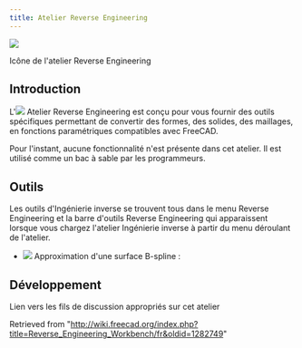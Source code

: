 ```yaml
---
title: Atelier Reverse Engineering
---
```


![](/images/Workbench_Reverse_Engineering.svg)

Icône de l'atelier Reverse Engineering

## Introduction

L'![](/images/Workbench_Reverse_Engineering.svg) Atelier Reverse Engineering est conçu pour vous fournir des outils spécifiques permettant de convertir des formes, des solides, des maillages, en fonctions paramétriques compatibles avec FreeCAD.

Pour l'instant, aucune fonctionnalité n'est présente dans cet atelier. Il est utilisé comme un bac à sable par les programmeurs.

## Outils

Les outils d'Ingénierie inverse se trouvent tous dans le menu Reverse Engineering et la barre d'outils Reverse Engineering qui apparaissent lorsque vous chargez l'atelier Ingénierie inverse à partir du menu déroulant de l'atelier.

- ![](/images/FitSurface.svg) Approximation d'une surface B-spline :

## Développement

Lien vers les fils de discussion appropriés sur cet atelier

Retrieved from "<http://wiki.freecad.org/index.php?title=Reverse_Engineering_Workbench/fr&oldid=1282749>"

